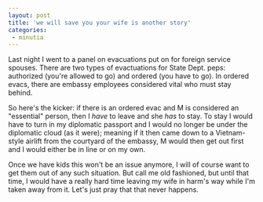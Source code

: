 ```yaml
---
layout: post
title: 'we will save you your wife is another story'
categories:
 - minutia
---
```


Last night I went to a panel on evacuations put on for foreign service spouses. There are two types of evactuations for State Dept. peps: authorized (you're allowed to go) and ordered (you have to go). In ordered evacs, there are embassy employees considered vital who must stay behind.



So here's the kicker: if there is an ordered evac and M is considered an "essential" person, then I <i>have</i> to leave and she <i>has</i> to stay. To stay I would have to turn in my diplomatic passport and I would no longer be under the diplomatic cloud (as it were); meaning if it then came down to a Vietnam-style airlift from the courtyard of the embassy, M would then get out first and I would either be in line or on my own.



Once we have kids this won't be an issue anymore, I will of course want to get them out of any such situation. But call me old fashioned, but until that time, I would have a really hard time leaving my wife in harm's way while I'm taken away from it. Let's just pray that that never happens.


